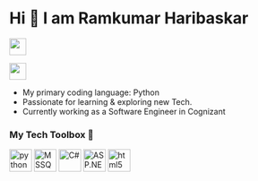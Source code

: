 # Hi 👋 I am Ramkumar Haribaskar

[<img height="30" src="https://img.shields.io/badge/linkedin-blue.svg?&style=for-the-badge&logo=linkedin&logoColor=white" />](https://www.linkedin.com/in/ramkumar-haribaskar/)

[<img height="30" src="https://img.shields.io/badge/portfolio-green.svg?&style=for-the-badge&logo=github&logoColor=white" />](https://rammechh.github.io/Portfolio/)

* My primary coding language: Python
* Passionate for learning & exploring new Tech.
* Currently working as a Software Engineer in Cognizant

### My Tech Toolbox 🧰 

<p align="left">
<img src="https://cdn3.iconfinder.com/data/icons/logos-and-brands-adobe/512/267_Python-512.png" alt="python" width="40" height="40"/> 
<img src="https://pbs.twimg.com/media/C81bxQcXYAAL0aH.jpg" alt="MSSQL" height="40"/> 
<img src="https://upload.wikimedia.org/wikipedia/commons/thumb/0/0d/C_Sharp_wordmark.svg/120px-C_Sharp_wordmark.svg.png" alt="C#" width="40" height="40"/> 
<img src="https://upload.wikimedia.org/wikipedia/commons/thumb/1/13/Asp.net.svg/640px-Asp.net.svg.png" alt="ASP.NET" width="40" height="40"/>
<img src="https://upload.wikimedia.org/wikipedia/commons/thumb/6/61/HTML5_logo_and_wordmark.svg/512px-HTML5_logo_and_wordmark.svg.png" alt="html5" height="40"/> 
</p>
 
 <!--<h3 align="center">Some of the repositories!</h3>-->
